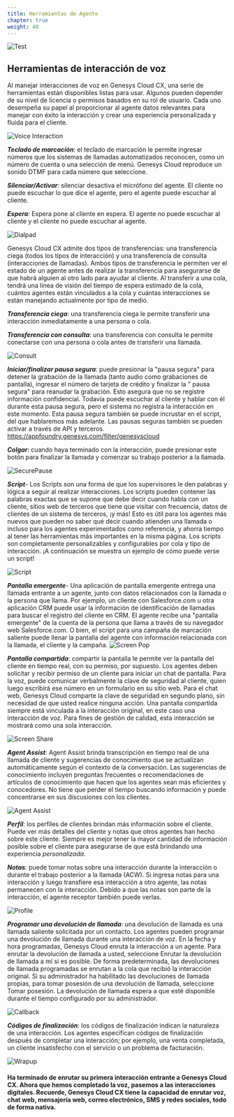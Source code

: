 ```yaml
---
title: Herramientas de Agente
chapter: true
weight: 40
---
```

![Test](/images/Inbound4-768x300.jpg)

## Herramientas de interacción de voz

Al manejar interacciones de voz en Genesys Cloud CX, una serie de herramientas están disponibles listas para usar. Algunos pueden depender de su nivel de licencia o permisos basados en su rol de usuario. Cada uno desempeña su papel al proporcionar al agente datos relevantes para manejar con éxito la interacción y crear una experiencia personalizada y fluida para el cliente.

![Voice Interaction](/images/Voiceinteractiontools.jpg)

***Teclado de marcación***: el teclado de marcación le permite ingresar números que los sistemas de llamadas automatizados reconocen, como un número de cuenta o una selección de menú. Genesys Cloud reproduce un sonido DTMF para cada número que seleccione.

***Silenciar/Activar***: silenciar desactiva el micrófono del agente. El cliente no puede escuchar lo que dice el agente, pero el agente puede escuchar al cliente.

***Espera***: Espera pone al cliente en espera. El agente no puede escuchar al cliente y el cliente no puede escuchar al agente.

![Dialpad](/images/Dialpad.jpg)

Genesys Cloud CX admite dos tipos de transferencias: una transferencia ciega (todos los tipos de interacción) y una transferencia de consulta (interacciones de llamadas). Ambos tipos de transferencia le permiten ver el estado de un agente antes de realizar la transferencia para asegurarse de que habrá alguien al otro lado para ayudar al cliente. Al transferir a una cola, tendrá una línea de visión del tiempo de espera estimado de la cola, cuántos agentes están vinculados a la cola y cuántas interacciones se están manejando actualmente por tipo de medio.

***Transferencia ciega***: una transferencia ciega le permite transferir una interacción inmediatamente a una persona o cola.

***Transferencia con consulta***: una transferencia con consulta le permite conectarse con una persona o cola antes de transferir una llamada.

![Consult](/images/Consulttransfer.jpg)

***Iniciar/finalizar pausa segura***: puede presionar la "pausa segura" para detener la grabación de la llamada (tanto audio como grabaciones de pantalla), ingresar el número de tarjeta de crédito y finalizar la " pausa segura" para reanudar la grabación. Esto asegura que no se registre información confidencial. Todavía puede escuchar al cliente y hablar con él durante esta pausa segura, pero el sistema no registra la interacción en este momento. Esta pausa segura también se puede incrustar en el script, del que hablaremos más adelante. Las pausas seguras también se pueden activar a través de API y terceros.
https://appfoundry.genesys.com/filter/genesyscloud


***Colgar***: cuando haya terminado con la interacción, puede presionar este botón para finalizar la llamada y comenzar su trabajo posterior a la llamada.

![SecurePause](/images/securepause.jpg)


***Script***- Los Scripts son una forma de que los supervisores le den palabras y lógica a seguir al realizar interacciones. Los scripts pueden contener las palabras exactas que se supone que debe decir cuando habla con un cliente, sitios web de terceros que tiene que visitar con frecuencia, datos de clientes de un sistema de terceros, ¡y más! Esto es útil para los agentes más nuevos que pueden no saber qué decir cuando atienden una llamada o incluso para los agentes experimentados como referencia, y ahorra tiempo al tener las herramientas más importantes en la misma página. Los scripts son completamente personalizables y configurables por cola y tipo de interacción. ¡A continuación se muestra un ejemplo de cómo puede verse un script!

![Script](/images/script.jpg)

***Pantalla emergente***- Una aplicación de pantalla emergente entrega una llamada entrante a un agente, junto con datos relacionados con la llamada o la persona que llama. Por ejemplo, un cliente con Salesforce.com u otra aplicación CRM puede usar la información de identificación de llamadas para buscar el registro del cliente en CRM. El agente recibe una "pantalla emergente" de la cuenta de la persona que llama a través de su navegador web Salesforce.com. O bien, el script para una campaña de marcación saliente puede llenar la pantalla del agente con información relacionada con la llamada, el cliente y la campaña.
![Screen Pop](/images/screenpop.jpg)

***Pantalla compartida***: compartir la pantalla le permite ver la pantalla del cliente en tiempo real, con su permiso, por supuesto. Los agentes deben solicitar y recibir permiso de un cliente para iniciar un chat de pantalla. Para la voz, puede comunicar verbalmente la clave de seguridad al cliente, quien luego escribirá ese número en un formulario en su sitio web. Para el chat web, Genesys Cloud comparte la clave de seguridad en segundo plano, sin necesidad de que usted realice ninguna acción. Una pantalla compartida siempre está vinculada a la interacción original, en este caso una interacción de voz. Para fines de gestión de calidad, esta interacción se mostrará como una sola interacción.

![Screen Share](/images/screenshare.jpg)

***Agent Assist***: Agent Assist brinda transcripción en tiempo real de una llamada de cliente y sugerencias de conocimiento que se actualizan automáticamente según el contexto de la conversación. Las sugerencias de conocimiento incluyen preguntas frecuentes o recomendaciones de artículos de conocimiento que hacen que los agentes sean más eficientes y conocedores. No tiene que perder el tiempo buscando información y puede concentrarse en sus discusiones con los clientes.

![Agent Assist](/images/agentassist.jpg)

***Perfil***: los perfiles de clientes brindan más información sobre el cliente. Puede ver más detalles del cliente y notas que otros agentes han hecho sobre este cliente. Siempre es mejor tener la mayor cantidad de información posible sobre el cliente para asegurarse de que está brindando una experiencia *personalizada*.

***Notas***: puede tomar notas sobre una interacción durante la interacción o durante el trabajo posterior a la llamada (ACW). Si ingresa notas para una interacción y luego transfiere esa interacción a otro agente, las notas permanecen con la interacción. Debido a que las notas son parte de la interacción, el agente receptor también puede verlas.

![Profile](/images/profile.jpg)

***Programar una devolución de llamada***: una devolución de llamada es una llamada saliente solicitada por un contacto. Los agentes pueden programar una devolución de llamada durante una interacción de voz. En la fecha y hora programadas, Genesys Cloud enruta la interacción a un agente. Para enrutar la devolución de llamada a usted, seleccione Enrutar la devolución de llamada a mí si es posible. De forma predeterminada, las devoluciones de llamada programadas se enrutan a la cola que recibió la interacción original. Si su administrador ha habilitado las devoluciones de llamada propias, para tomar posesión de una devolución de llamada, seleccione Tomar posesión. La devolución de llamada espera a que esté disponible durante el tiempo configurado por su administrador.

![Callback](/images/callback.jpg)

***Códigos de finalización***: los códigos de finalización indican la naturaleza de una interacción. Los agentes especifican códigos de finalización después de completar una interacción; por ejemplo, una venta completada, un cliente insatisfecho con el servicio o un problema de facturación.

![Wrapup](/images/wrapup.jpg)
&nbsp;

#### Ha terminado de enrutar su primera interacción entrante a Genesys Cloud CX. Ahora que hemos completado la voz, pasemos a las interacciones digitales. Recuerde, Genesys Cloud CX tiene la capacidad de enrutar voz, chat web, mensajería web, correo electrónico, SMS y redes sociales, todo de forma nativa. 

